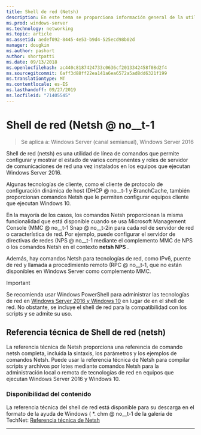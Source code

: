 ```yaml
---
title: Shell de red (Netsh)
description: En este tema se proporciona información general de la utilidad de línea de comandos de Shell de red (netsh) en Windows Server 2016.
ms.prod: windows-server
ms.technology: networking
ms.topic: article
ms.assetid: aedef092-8445-4e53-b9d4-525ecd98b02d
manager: dougkim
ms.author: pashort
author: shortpatti
ms.date: 09/13/2018
ms.openlocfilehash: ac440c8187424733c0636cf2013342458f08d2f4
ms.sourcegitcommit: 6aff3d88ff22ea141a6ea6572a5ad8dd6321f199
ms.translationtype: MT
ms.contentlocale: es-ES
ms.lasthandoff: 09/27/2019
ms.locfileid: "71405545"
---
```

# <a name="network-shell-netsh"></a>Shell de red \(Netsh @ no__t-1

>Se aplica a: Windows Server (canal semianual), Windows Server 2016

Shell de red (netsh) es una utilidad de línea de comandos que permite configurar y mostrar el estado de varios componentes y roles de servidor de comunicaciones de red una vez instalados en los equipos que ejecutan Windows Server 2016.

Algunas tecnologías de cliente, como el cliente de protocolo de configuración dinámica de host \(DHCP @ no__t-1 y BranchCache, también proporcionan comandos Netsh que le permiten configurar equipos cliente que ejecutan Windows 10.

En la mayoría de los casos, los comandos Netsh proporcionan la misma funcionalidad que está disponible cuando se usa Microsoft Management Console \(MMC @ no__t-1 Snap @ no__t-2in para cada rol de servidor de red o característica de red. Por ejemplo, puede configurar el servidor de directivas de redes \(NPS @ no__t-1 mediante el complemento MMC de NPS o los comandos Netsh en el contexto **netsh NPS** .

Además, hay comandos Netsh para tecnologías de red, como IPv6, puente de red y llamada a procedimiento remoto \(RPC @ no__t-1, que no están disponibles en Windows Server como complemento MMC.

>[!IMPORTANT]
>Se recomienda usar Windows PowerShell para administrar las tecnologías de red en [Windows Server 2016 y Windows 10](https://technet.microsoft.com/library/mt156917.aspx) en lugar de en el shell de red. No obstante, se incluye el shell de red para la compatibilidad con los scripts y se admite su uso.

## <a name="network-shell-netsh-technical-reference"></a>Referencia técnica de Shell de red (netsh)

La referencia técnica de Netsh proporciona una referencia de comando netsh completa, incluida la sintaxis, los parámetros y los ejemplos de comandos Netsh. Puede usar la referencia técnica de Netsh para compilar scripts y archivos por lotes mediante comandos Netsh para la administración local o remota de tecnologías de red en equipos que ejecutan Windows Server 2016 y Windows 10.  
  
### <a name="content-availability"></a>Disponibilidad del contenido  
  
La referencia técnica del shell de red está disponible para su descarga en el formato de la ayuda de Windows \( *. chm @ no__t-1 de la galería de TechNet: [Referencia técnica de Netsh](https://gallery.technet.microsoft.com/Netsh-Technical-Reference-c46523dc)  
  
---

